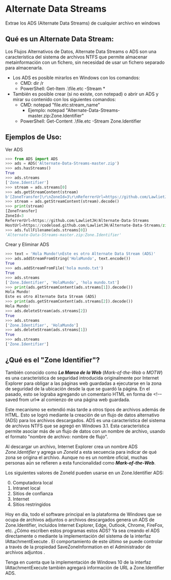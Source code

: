 # Alternate Data Streams
 Extrae los ADS (Alternate Data Streams) de cualquier archivo en windows

## Qué es un Alternate Data Stream:

Los Flujos Alternativos de Datos, Alternate Data Streams o ADS son una característica del sistema de archivos NTFS que permite almacenar metainformación con un fichero, sin necesidad de usar un fichero separado para almacenarla.

* Los ADS es posible mirarlos en Windows con los comandos:
  * CMD: dir /r
  * PowerShell: Get-Item .\file.etc -Stream *
* También es posible crear (si no existe, con notepad) o abrir un ADS y mirar su contenido con los siguientes comandos:
  * CMD: notepad "file.etc:stream_name"
    * Ejemplo: notepad "Alternate-Data-Streams-master.zip:Zone.Identifier"
  * PowerShell: Get-Content .\file.etc -Stream Zone.Identifier

## Ejemplos de Uso:

Ver ADS

```Python
>>> from ADS import ADS
>>> ads = ADS('Alternate-Data-Streams-master.zip')
>>> ads.hasStreams()
True
>>> ads.streams
['Zone.Identifier']
>>> stream = ads.streams[0]
>>> ads.getStreamContent(stream)
b'[ZoneTransfer]\r\nZoneId=3\r\nReferrerUrl=https://github.com/LawlietJH/Alternate-Data-Streams\r\nHostUrl=https://codeload.github.com/LawlietJH/Alternate-Data-Streams/zip/refs/heads/master\r\n'
>>> stream = ads.getStreamContent(stream).decode()
>>> print(stream)
[ZoneTransfer]
ZoneId=3
ReferrerUrl=https://github.com/LawlietJH/Alternate-Data-Streams
HostUrl=https://codeload.github.com/LawlietJH/Alternate-Data-Streams/zip/refs/heads/master
>>> ads.fullFilename(ads.streams[0])
'Alternate-Data-Streams-master.zip:Zone.Identifier'
```

Crear y Eliminar ADS

```Python
>>> text = 'Hola Mundo!\nEste es otro Alternate Data Stream (ADS)'
>>> ads.addStreamFromString('HolaMundo', text.encode())
True
>>> ads.addStreamFromFile('hola mundo.txt')
True
>>> ads.streams
['Zone.Identifier', 'HolaMundo', 'hola mundo.txt']
>>> print(ads.getStreamContent(ads.streams[1]).decode())
Hola Mundo!
Este es otro Alternate Data Stream (ADS)
>>> print(ads.getStreamContent(ads.streams[2]).decode())
Hola Mundo!
>>> ads.deleteStream(ads.streams[2])
True
>>> ads.streams
['Zone.Identifier', 'HolaMundo']
>>> ads.deleteStream(ads.streams[1])
True
>>> ads.streams
['Zone.Identifier']
```

## ¿Qué es el "Zone Identifier"?

También conocido como **_La Marca de la Web_** (_Mark-of-the-Web_ o _MOTW_) es una característica de seguridad introducida originalmente por Internet Explorer para obligar a las páginas web guardadas a ejecutarse en la zona de seguridad de la ubicación desde la que se guardó la página. En el pasado, esto se lograba agregando un comentario HTML en forma de <!-–saved from url=> al comienzo de una página web guardada.

Este mecanismo se extendió más tarde a otros tipos de archivos además de HTML. Esto se logró mediante la creación de un flujo de datos alternativo (ADS) para los archivos descargados. ADS es una característica del sistema de archivos NTFS que se agregó en Windows 3.1. Esta característica permite asociar más de un flujo de datos con un nombre de archivo, usando el formato "nombre de archivo: nombre de flujo".

Al descargar un archivo, Internet Explorer crea un nombre ADS _Zone.Identifier_ y agrega un _ZoneId_ a esta secuencia para indicar de qué zona se origina el archivo. Aunque no es un nombre oficial, muchas personas aún se refieren a esta funcionalidad como **_Mark-of-the-Web_**.

Los siguientes valores de ZoneId pueden usarse en un Zone.Identifier ADS:

0. Computadora local
1. Intranet local
2. Sitios de confianza
3. Internet
4. Sitios restringidos

Hoy en día, todo el software principal en la plataforma de Windows que se ocupa de archivos adjuntos o archivos descargados genera un ADS de Zone.Identifier, incluidos Internet Explorer, Edge, Outlook, Chrome, FireFox, etc. ¿Cómo escriben estos programas estos ADS? Ya sea creando el ADS directamente o mediante la implementación del sistema de la interfaz IAttachmentExecute . El comportamiento de este último se puede controlar a través de la propiedad SaveZoneInformation en el Administrador de archivos adjuntos .

Tenga en cuenta que la implementación de Windows 10 de la interfaz IAttachmentExecute también agregará información de URL a Zone.Identifier ADS.
